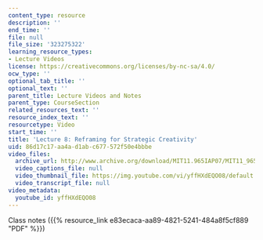 ```yaml
---
content_type: resource
description: ''
end_time: ''
file: null
file_size: '323275322'
learning_resource_types:
- Lecture Videos
license: https://creativecommons.org/licenses/by-nc-sa/4.0/
ocw_type: ''
optional_tab_title: ''
optional_text: ''
parent_title: Lecture Videos and Notes
parent_type: CourseSection
related_resources_text: ''
resource_index_text: ''
resourcetype: Video
start_time: ''
title: 'Lecture 8: Reframing for Strategic Creativity'
uid: 86d17c17-aa4a-d1ab-c677-572f50e4bbbe
video_files:
  archive_url: http://www.archive.org/download/MIT11.965IAP07/MIT11_965IAP07lec08_220k.mp4
  video_captions_file: null
  video_thumbnail_file: https://img.youtube.com/vi/yffHXdEQO08/default.jpg
  video_transcript_file: null
video_metadata:
  youtube_id: yffHXdEQO08
---
```


Class notes ({{% resource_link e83ecaca-aa89-4821-5241-484a8f5cf889 "PDF" %}})

